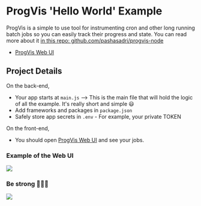 # ProgVis 'Hello World' Example

ProgVis is a simple to use tool for instrumenting cron and other long running batch jobs so you can easily track their progress and state.
You can read more about it [in this repo: github.com/pashasadri/progvis-node](https://github.com/pashasadri/progvis-node)

* [ProgVis Web UI](https://progvis.com/)
    
## Project Details

On the back-end,
- Your app starts at `main.js` --> This is the main file that will hold the logic of all the example. 
It's really short and simple 😃
- Add frameworks and packages in `package.json`
- Safely store app secrets in `.env` - For example, your private TOKEN

On the front-end,
- You should open [ProgVis Web UI](https://progvis.com/) and see your jobs.

### Example of the Web UI
![](https://github.com/greenido/progVisTest/blob/master/imgs/work-example-1.png)

### Be strong 🏄🏼‍♂️

![](https://cdn.glitch.com/f6cc1bf3-90a1-45e9-9d2e-fd165b25be5e%2FScreenshot%202018-03-02%2020.11.41.png?1520050328584)
